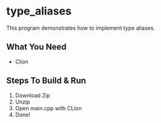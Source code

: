 # type_aliases
This program demonstrates how to implement type aliases. 

## What You Need
* Clion

## Steps To Build & Run
1. Download Zip
2. Unzip
3. Open main.cpp with CLion
4. Done!
